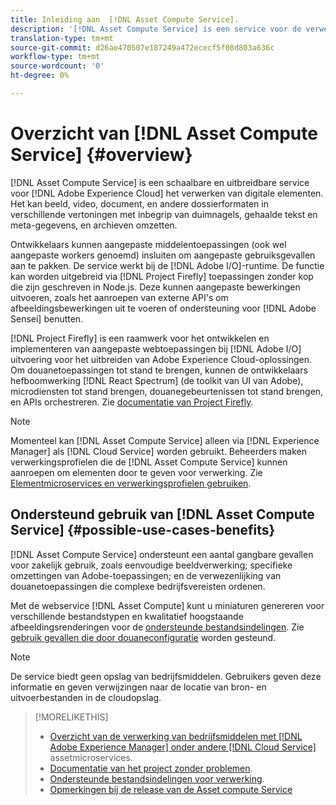 ```yaml
---
title: Inleiding aan  [!DNL Asset Compute Service].
description: '[!DNL Asset Compute Service] is een service voor de verwerking van eigen middelen in de cloud die de complexiteit vermindert en de schaalbaarheid verbetert.'
translation-type: tm+mt
source-git-commit: d26ae470507e187249a472ececf5f08d803a636c
workflow-type: tm+mt
source-wordcount: '0'
ht-degree: 0%

---
```



# Overzicht van [!DNL Asset Compute Service] {#overview}

[!DNL Asset Compute Service] is een schaalbare en uitbreidbare service voor  [!DNL Adobe Experience Cloud] het verwerken van digitale elementen. Het kan beeld, video, document, en andere dossierformaten in verschillende vertoningen met inbegrip van duimnagels, gehaalde tekst en meta-gegevens, en archieven omzetten.

Ontwikkelaars kunnen aangepaste middelentoepassingen (ook wel aangepaste workers genoemd) insluiten om aangepaste gebruiksgevallen aan te pakken. De service werkt bij de [!DNL Adobe I/O]-runtime. De functie kan worden uitgebreid via [!DNL Project Firefly] toepassingen zonder kop die zijn geschreven in Node.js. Deze kunnen aangepaste bewerkingen uitvoeren, zoals het aanroepen van externe API&#39;s om afbeeldingsbewerkingen uit te voeren of ondersteuning voor [!DNL Adobe Sensei] benutten.

[!DNL Project Firefly] is een raamwerk voor het ontwikkelen en implementeren van aangepaste webtoepassingen bij  [!DNL Adobe I/O] uitvoering voor het uitbreiden van Adobe Experience Cloud-oplossingen. Om douanetoepassingen tot stand te brengen, kunnen de ontwikkelaars hefboomwerking [!DNL React Spectrum] (de toolkit van UI van Adobe), microdiensten tot stand brengen, douanegebeurtenissen tot stand brengen, en APIs orchestreren. Zie [documentatie van Project Firefly](https://www.adobe.io/apis/experienceplatform/project-firefly/docs.html).

>[!NOTE]
>
>Momenteel kan [!DNL Asset Compute Service] alleen via [!DNL Experience Manager] als [!DNL Cloud Service] worden gebruikt. Beheerders maken verwerkingsprofielen die de [!DNL Asset Compute Service] kunnen aanroepen om elementen door te geven voor verwerking. Zie [Elementmicroservices en verwerkingsprofielen gebruiken](https://experienceleague.adobe.com/docs/experience-manager-cloud-service/assets/manage/asset-microservices-configure-and-use.html).

## Ondersteund gebruik van [!DNL Asset Compute Service] {#possible-use-cases-benefits}

[!DNL Asset Compute Service] ondersteunt een aantal gangbare gevallen voor zakelijk gebruik, zoals eenvoudige beeldverwerking; specifieke omzettingen van Adobe-toepassingen; en de verwezenlijking van douanetoepassingen die complexe bedrijfsvereisten ordenen.

Met de webservice [!DNL Asset Compute] kunt u miniaturen genereren voor verschillende bestandstypen en kwalitatief hoogstaande afbeeldingsrenderingen voor de [ondersteunde bestandsindelingen](https://experienceleague.adobe.com/docs/experience-manager-cloud-service/assets/file-format-support.html). Zie [gebruik gevallen die door douaneconfiguratie](https://experienceleague.adobe.com/docs/experience-manager-cloud-service/assets/manage/asset-microservices-configure-and-use.html) worden gesteund.

>[!NOTE]
>
>De service biedt geen opslag van bedrijfsmiddelen. Gebruikers geven deze informatie en geven verwijzingen naar de locatie van bron- en uitvoerbestanden in de cloudopslag.

<!-- TBD: Should this be mentioned in the docs?

|Asset Compute Service does not do this|Expectations from implementing client|
|---|---|
| Binary uploads or API-based asset ingestion. | Use other methods to ingest assets. |
| Store binaries or any persisted data across processing requests.| Each request is independent so treat it as a standalone request by sharing binary and processing instructions. |
| Store any configurations such as processing rules or settings for a user or an organization's account. | Add processing request to each request/instruction. |
| Direct event handling of asset creation events from storage systems and processing completed notifications, and errors. | Use [!DNL Adobe I/O] Events and other methods. |

-->

>[!MORELIKETHIS]
>
>* [Overzicht van de verwerking van bedrijfsmiddelen met  [!DNL Adobe Experience Manager] onder andere [!DNL Cloud Service]](https://experienceleague.adobe.com/docs/experience-manager-cloud-service/assets/asset-microservices-overview.html) assetmicroservices.
>* [Documentatie van het project zonder problemen](https://www.adobe.io/apis/experienceplatform/project-firefly/docs.html).
>* [Ondersteunde bestandsindelingen voor verwerking](https://experienceleague.adobe.com/docs/experience-manager-cloud-service/assets/file-format-support.html).
>* [Opmerkingen bij de release van de Asset compute Service](release-notes.md)


<!-- **TBD:**
* Clarify the service can only be used within AEM as Cloud Service. The docs provided as context for custom application developers. Not to be used as a standalone service.
  ** and API as that plays a role in custom applications (accepting standard params, invoking Nui itself in the future, etc. (this is an outlook))

* link to aem as cloud service docs on asset ingestion and customization with processing profiles.
-->
